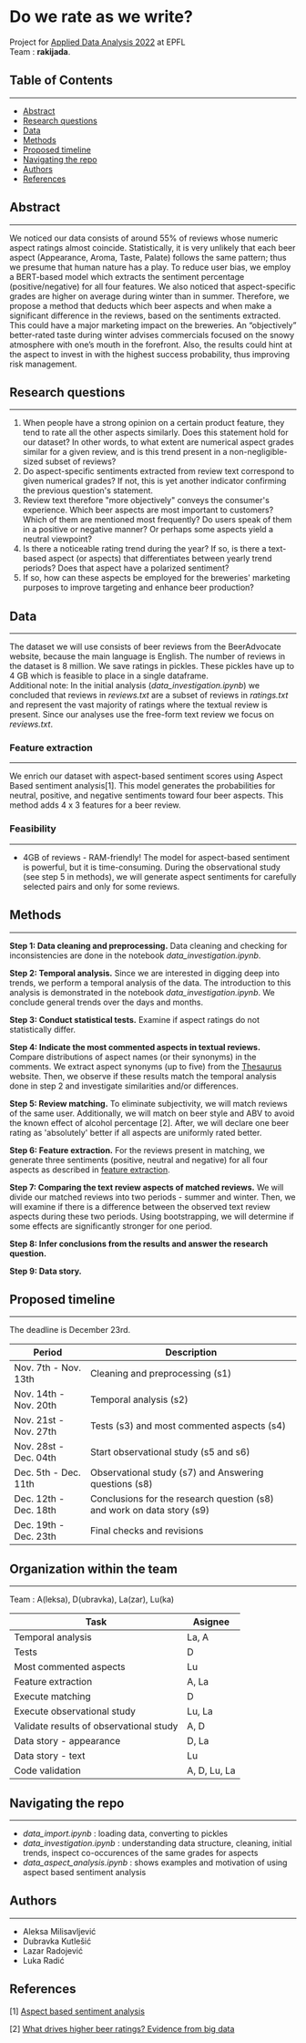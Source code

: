 
# Do we rate as we write?

Project for [Applied Data Analysis 2022](https://dlab.epfl.ch/teaching/fall2022/cs401/) at EPFL <br>
Team : **rakijada**.


## Table of Contents
---
- [Abstract](#abstract)
- [Research questions](#research-questions)
- [Data](#data)
- [Methods](#methods)
- [Proposed timeline](#proposed-timeline)
- [Navigating the repo](#navigating-the-repo)
- [Authors](#authors)
- [References](#references)

## Abstract
---

We noticed our data consists of around 55% of reviews whose numeric aspect ratings almost coincide. Statistically, it is very unlikely that each beer aspect (Appearance, Aroma, Taste, Palate) follows the same pattern; thus we presume that human nature has a play. To reduce user bias, we employ a BERT-based model which extracts the sentiment percentage (positive/negative) for all four features. We also noticed that aspect-specific grades are higher on average during winter than in summer. Therefore, we propose a method that deducts which beer aspects and when make a significant difference in the reviews, based on the sentiments extracted. This could have a major marketing impact on the breweries. An “objectively” better-rated taste during winter advises commercials focused on the snowy atmosphere with one’s mouth in the forefront. Also, the results could hint at the aspect to invest in with the highest success probability, thus improving risk management.

## Research questions
---

1. When people have a strong opinion on a certain product feature, they tend to rate all the other aspects similarly. Does this statement hold for our dataset? In other words, to what extent are numerical aspect grades similar for a given review, and is this trend present in a non-negligible-sized subset of reviews?
2. Do aspect-specific sentiments extracted from review text correspond to given numerical grades? If not, this is yet another indicator confirming the previous question's statement.
3. Review text therefore "more objectively" conveys the consumer's experience. Which beer aspects are most important to customers? Which of them are mentioned most frequently? Do users speak of them in a positive or negative manner? Or perhaps some aspects yield a neutral viewpoint?
4. Is there a noticeable rating trend during the year? If so, is there a text-based aspect (or aspects) that differentiates between yearly trend periods? Does that aspect have a polarized sentiment?
5. If so, how can these aspects be employed for the breweries' marketing purposes to improve targeting and enhance beer production?

## Data
---

The dataset we will use consists of beer reviews from the BeerAdvocate website, because the main language is English. The number of reviews in the dataset is 8 million. We save ratings in pickles. These pickles have up to 4 GB which is feasible to place in a single dataframe.  
Additional note: In the initial analysis (_data_investigation.ipynb_) we concluded that reviews in _reviews.txt_ are a subset of reviews in _ratings.txt_ and represent the vast majority of ratings where the textual review is present. Since our analyses use the free-form text review we focus on _reviews.txt_.

### Feature extraction
---
We enrich our dataset with aspect-based sentiment scores using Aspect Based sentiment analysis[1]. This model generates the probabilities for neutral, positive, and negative sentiments toward four beer aspects. This method adds 4 x 3 features for a beer review. 

<!-- The motivation for generating the sentiments: 
- It helps us understand what aspects are commented more. The positivity/negativity shows that people are not neutral about the aspect!
- We demonstrated with the examples (in the notebook _data_investigation.ipynb_) that scores for an aspect sometimes differ from the user grade for that aspect because, indeed, the user has a different comment than the grade they gave.
- It maps free-text review which is hard to work with to numbers which we are interested in. -->

### Feasibility
---
- 4GB of reviews - RAM-friendly! The model for aspect-based sentiment is powerful, but it is time-consuming. During the observational study (see step 5 in methods), we will generate aspect sentiments for carefully selected pairs and only for some reviews.

## Methods
---

**Step 1: Data cleaning and preprocessing.**
Data cleaning and checking for inconsistencies are done in the notebook _data_investigation.ipynb_.

**Step 2: Temporal analysis.** Since we are interested in digging deep into trends, we perform a temporal analysis of the data. The introduction to this analysis is demonstrated in the notebook _data_investigation.ipynb_. We conclude general trends over the days and months.

**Step 3: Conduct statistical tests.** Examine if aspect ratings do not statistically differ.

**Step 4: Indicate the most commented aspects in textual reviews.** Compare distributions of aspect names (or their synonyms) in the comments. We extract aspect synonyms (up to five) from the [Thesaurus](https://www.thesaurus.com/) website. Then, we observe if these results match the temporal analysis done in step 2 and investigate similarities and/or differences.

**Step 5: Review matching.** To eliminate subjectivity, we will match reviews of the same user. Additionally, we will match on beer style and ABV to avoid the known effect of alcohol percentage [2]. After, we will declare one beer rating as 'absolutely' better if all aspects are uniformly rated better. 

**Step 6: Feature extraction.** For the reviews present in matching, we generate three sentiments (positive, neutral and negative) for all four aspects as described in [feature extraction](#feature-extraction).

**Step 7: Comparing the text review aspects of matched reviews.** We will divide our matched reviews into two periods - summer and winter. Then, we will examine if there is a difference between the observed text review aspects during these two periods. Using bootstrapping, we will determine if some effects are significantly stronger for one period.

**Step 8: Infer conclusions from the results and answer the research question.** 

**Step 9: Data story.**

## Proposed timeline
---
The deadline is December 23rd.

| Period                 | Description               |
| ---------------------- | ------------------------- |
| Nov. 7th - Nov. 13th | Cleaning and preprocessing (s1) |
| Nov. 14th - Nov. 20th | Temporal analysis (s2) |
| Nov. 21st - Nov. 27th | Tests (s3) and most commented aspects (s4) |
| Nov. 28st - Dec. 04th   | Start observational study (s5 and s6) |
| Dec. 5th -  Dec. 11th   |   Observational study (s7) and Answering questions (s8) |
| Dec. 12th -  Dec. 18th   | Conclusions for the research question (s8) and work on data story (s9) |
| Dec. 19th -  Dec. 23th   |   Final checks and revisions |

## Organization within the team
---

Team : A(leksa), D(ubravka), La(zar), Lu(ka)

| Task                 | Asignee               |
| ---------------------- | ------------------------- |
| Temporal analysis | La, A |
| Tests | D |
| Most commented aspects | Lu |
| Feature extraction | A, La |
| Execute matching | D |
| Execute observational study | Lu, La |
| Validate results of observational study  | A, D |
| Data story - appearance | D, La |
| Data story - text | Lu |
| Code validation  | A, D, Lu, La |

## Navigating the repo
---
- _data_import.ipynb_ : loading data, converting to pickles
- _data_investigation.ipynb_ : understanding data structure, cleaning, initial trends, inspect co-occurences of the same grades for aspects
- _data_aspect_analysis.ipynb_ : shows examples and motivation of using aspect based sentiment analysis

## Authors
---
- Aleksa Milisavljević
- Dubravka Kutlešić
- Lazar Radojević
- Luka Radić


## References
[1] [Aspect based sentiment analysis](https://github.com/ScalaConsultants/Aspect-Based-Sentiment-Analysis)

[2] [What drives higher beer ratings? Evidence from big data](http://www.theibfr2.com/RePEc/ibf/ijmmre/ijmmr-v15n1-2022/IJMMR-V15N1-2022-1.pdf)